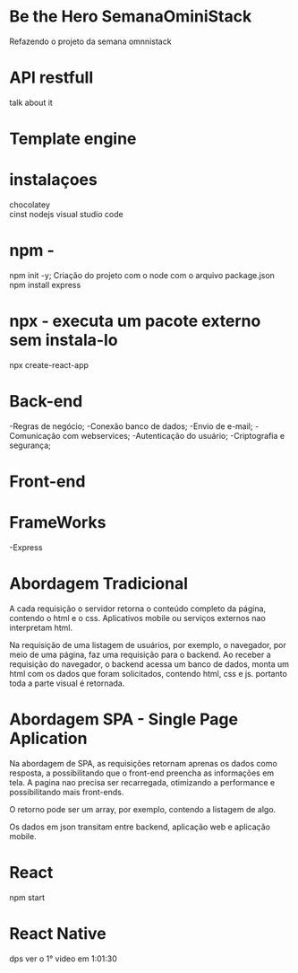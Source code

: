 # Be the Hero SemanaOminiStack
Refazendo o projeto da semana omnnistack

# API restfull
talk about it

# Template engine


# instalaçoes 
chocolatey     
cinst nodejs
visual studio code

# npm - 
npm init -y; Criação do projeto com o node com o arquivo package.json
npm install express

# npx - executa um pacote externo sem instala-lo
npx create-react-app

# Back-end
-Regras de negócio;
-Conexão banco de dados;
-Envio de e-mail;
-Comunicação com webservices;
-Autenticação do usuário;
-Criptografia e segurança;

# Front-end

# FrameWorks
-Express

# Abordagem Tradicional
A cada requisição o servidor retorna o conteúdo completo da página, contendo o html e o css. Aplicativos mobile ou serviços externos nao interpretam html.

Na requisição de uma listagem de usuários, por exemplo, o navegador, por meio de uma página, faz uma requisição para o backend. Ao receber a requisição do navegador, o backend acessa um banco de dados, monta um html com os dados que foram solicitados, contendo html, css e js. portanto toda a parte visual é retornada.

# Abordagem SPA - Single Page Aplication
Na abordagem de SPA, as requisições retornam aprenas os dados como resposta, a possibilitando que o front-end preencha as informações em tela.
A pagina nao precisa ser recarregada, otimizando a performance e possibilitando mais front-ends.

O retorno pode ser um array, por exemplo, contendo a listagem de algo.

Os dados em json transitam entre backend, aplicação web e aplicação mobile.

# React
npm start

# React Native
dps ver o 1° video em 1:01:30